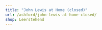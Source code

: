 ```yaml
---
title: "John Lewis at Home (closed)"
url: /ashford/john-lewis-at-home-closed/
shop: Leerstehend
---
```

